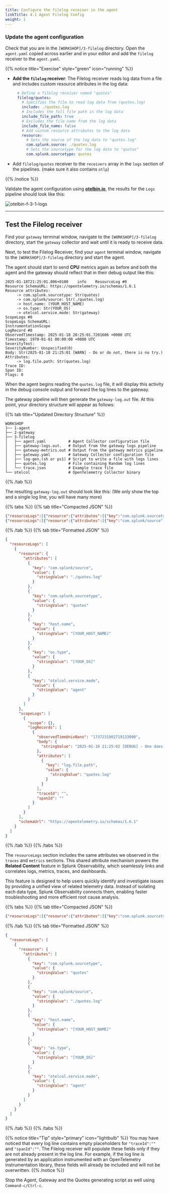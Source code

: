 ```yaml
---
title: Configure the filelog receiver in the agent
linkTitle: 4.1 Agent Filelog Config
weight: 1
---
```


### Update the agent configuration

Check that you are in the `[WORKSHOP]/3-filelog` directory.  Open the `agent.yaml` copied across earlier and in your editor and add the `filelog` receiver to the `agent.yaml`.

{{% notice title="Exercise" style="green" icon="running" %}}

- **Add the `filelog` receiver**: The Filelog receiver reads log data from a file and includes custom resource attributes in the log data:

  ```yaml
    # Define a filelog receiver named "quotes"
    filelog/quotes:
      # Specifies the file to read log data from (quotes.log)
      include: ./quotes.log
      # Includes the full file path in the log data
      include_file_path: true
      # Excludes the file name from the log data
      include_file_name: false
      # Add custom resource attributes to the log data
      resource:
        # Sets the source of the log data to "quotes.log"
        com.splunk.source: ./quotes.log
        # Sets the sourcetype for the log data to "quotes"
        com.splunk.sourcetype: quotes
  ```

- Add `filelog/quotes` receiver to the `receivers` array in the `logs` section of the pipelines.  (make sure it also contains `otlp`)

{{% /notice %}}

Validate the agent configuration using **[otelbin.io](https://www.otelbin.io/)**, the results for the `Logs` pipeline should look like this:

![otelbin-f-3-1-logs](../../images/filelog-3-1-logs.png)

---

## Test the Filelog receiver

Find your `gateway` terminal window, navigate to the `[WORKSHOP]/3-filelog` directory, start the `gateway` collector and wait until it is ready to receive data.

Next, to test the Filelog Receiver, find your `agent` terminal window, navigate to the `[WORKSHOP]/3-filelog` directory and start the agent.

The agent should start to send **CPU** metrics again as before and both the agent and the gateway should reflect that in their debug output like this:

```text
2025-01-18T21:25:01.806+0100    info    ResourceLog #0
Resource SchemaURL: https://opentelemetry.io/schemas/1.6.1
Resource attributes:
     -> com.splunk.sourcetype: Str(quotes)
     -> com.splunk/source: Str(./quotes.log)
     -> host.name: (YOUR_HOST_NAME)
     -> os.type: Str(YOUR_OS)
     -> otelcol.service.mode: Str(gateway)
ScopeLogs #0
ScopeLogs SchemaURL:
InstrumentationScope
LogRecord #0
ObservedTimestamp: 2025-01-18 20:25:01.7201606 +0000 UTC
Timestamp: 1970-01-01 00:00:00 +0000 UTC
SeverityText:
SeverityNumber: Unspecified(0)
Body: Str(2025-01-18 21:25:01 [WARN] - Do or do not, there is no try.)
Attributes:
     -> log.file.path: Str(quotes.log)
Trace ID:
Span ID:
Flags: 0
```

When the agent begins reading the `quotes.log` file, it will display this activity in the debug console output and forward the log lines to the gateway.

The gateway pipeline will then generate the `gateway-log.out` file. At this point, your directory structure will appear as follows:

{{% tab title="Updated Directory Structure" %}}

```text
WORKSHOP
├── 1-agent
├── 2-gateway
├── 3-filelog
│   ├── agent.yaml          # Agent Collector configuration file
│   ├── gateway-logs.out.   # Output from the gateway logs pipeline
│   ├── gateway-metrics.out # Output from the gateway metrics pipeline
│   ├── gateway.yaml        # Gateway Collector configuration file
│   ├── log-gen.(sh or ps1) # Script to write a file with logs lines 
│   ├── quotes.log          # File containing Random log lines
│   └── trace.json          # Example trace file 
└── otelcol                 # OpenTelemetry Collector binary
```

{{% /tab %}}

The resulting `gateway-log.out` should look like this: (We only show the top and a single log line, you will have many more)

{{% tabs %}}
{{% tab title="Compacted JSON" %}}

```json
{"resourceLogs":[{"resource":{"attributes":[{"key":"com.splunk.sourcetype","value":{"stringValue":"quotes"}},{"key":"com.splunk/source","value":{"stringValue":"./quotes.log"}},{"key":"host.name","value":{"stringValue":"[YOUR_HOST_NAME]"}},{"key":"os.type","value":{"stringValue":"[YOUR_OS]"}},{"key":"otelcol.service.mode","value":{"stringValue":"agent"}}]},"scopeLogs":[{"scope":{},"logRecords":[{"observedTimeUnixNano":"1737231901720160600","body":{"stringValue":"2025-01-18 21:25:01 [WARN] - Do or do not, there is no try."},"attributes":[{"key":"log.file.path","value":{"stringValue":"quotes.log"}}],"traceId":"","spanId":""}]}],"schemaUrl":"https://opentelemetry.io/schemas/1.6.1"}]}
{"resourceLogs":[{"resource":{"attributes":[{"key":"com.splunk/source","value":{"stringValue":"./quotes.log"}},{"key":"com.splunk.sourcetype","value":{"stringValue":"quotes"}},{"key":"host.name","value":{"stringValue":"PH-Windows-Box.hagen-ict.nl"}},{"key":"os.type","value":{"stringValue":"windows"}},{"key":"otelcol.service.mode","value":{"stringValue":"agent"}}]},"scopeLogs":[{"scope":{},"logRecords":[{"observedTimeUnixNano":"1737231902719133000","body":{"stringValue":"2025-01-18 21:25:02 [DEBUG] - One does not simply walk into Mordor."},"attributes":[{"key":"log.file.path","value":{"stringValue":"quotes.log"}}],"traceId":"","spanId":""}]}],"schemaUrl":"https://opentelemetry.io/schemas/1.6.1"}]}
```

{{% /tab %}}
{{% tab title="Formatted JSON" %}}

```json
{
  "resourceLogs": [
    {
      "resource": {
        "attributes": [
          {
            "key": "com.splunk/source",
            "value": {
              "stringValue": "./quotes.log"
            }
          },
          {
            "key": "com.splunk.sourcetype",
            "value": {
              "stringValue": "quotes"
            }
          },
          {
            "key": "host.name",
            "value": {
              "stringValue": "[YOUR_HOST_NAME]"
            }
          },
          {
            "key": "os.type",
            "value": {
              "stringValue": "[YOUR_OS]"
            }
          },
          {
            "key": "otelcol.service.mode",
            "value": {
              "stringValue": "agent"
            }
          }
        ]
      },
      "scopeLogs": [
        {
          "scope": {},
          "logRecords": [
            {
              "observedTimeUnixNano": "1737231902719133000",
              "body": {
                "stringValue": "2025-01-18 21:25:02 [DEBUG] - One does not simply walk into Mordor."
              },
              "attributes": [
                {
                  "key": "log.file.path",
                  "value": {
                    "stringValue": "quotes.log"
                  }
                }
              ],
              "traceId": "",
              "spanId": ""
            }
          ]
        }
      ],
      "schemaUrl": "https://opentelemetry.io/schemas/1.6.1"
    }
  ]
}
```

{{% /tab %}}
{{% /tabs %}}

The `resourceLogs` section includes the same attributes we observed in the `traces` and `metrics` sections. This shared attribute mechanism powers the **Related Content** feature in Splunk Observability, which seamlessly links and correlates logs, metrics, traces, and dashboards.

This feature is designed to help users quickly identify and investigate issues by providing a unified view of related telemetry data. Instead of isolating each data type, Splunk Observability connects them, enabling faster troubleshooting and more efficient root cause analysis.

{{% tabs %}}
{{% tab title="Compacted JSON" %}}

```json
{"resourceLogs":[{"resource":{"attributes":[{"key":"com.splunk.sourcetype","value":{"stringValue":"quotes"}},{"key":"com.splunk/source","value":{"stringValue":"./quotes.log"}},{"key":"host.name","value":{"stringValue":"[YOUR_HOST_NAME]"}},{"key":"os.type","value":{"stringValue":"[YOUR_OS]"}},{"key":"otelcol.service.mode","value":{"stringValue":"agent"}}]}}]}
```

{{% /tab %}}
{{% tab title="Formatted JSON" %}}

```json
{
  "resourceLogs": [
    {
      "resource": {
        "attributes": [
          {
            "key": "com.splunk.sourcetype",
            "value": {
              "stringValue": "quotes"
            }
          },
          {
            "key": "com.splunk/source",
            "value": {
              "stringValue": "./quotes.log"
            }
          },
          {
            "key": "host.name",
            "value": {
              "stringValue": "[YOUR_HOST_NAME]"
            }
          },
          {
            "key": "os.type",
            "value": {
              "stringValue": "[YOUR_OS]"
            }
          },
          {
            "key": "otelcol.service.mode",
            "value": {
              "stringValue": "agent"
            }
          }
        ]
      }
    }
  ]
}
```

{{% /tab %}}
{{% /tabs %}}

{{% notice title="Tip" style="primary" icon="lightbulb" %}}
You may have noticed that every log line contains empty placeholders for `"traceId":""` and `"spanId":""`. The Filelog receiver will populate these fields only if they are not already present in the log line. For example, if the log line is generated by an application instrumented with an OpenTelemetry instrumentation library, these fields will already be included and will not be overwritten.
{{% /notice %}}

Stop the Agent, Gateway and the Quotes generating script as well using `Command-c/Ctrl-c`.
